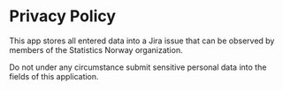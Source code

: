 # Privacy Policy

This app stores all entered data into a Jira issue that can be observed by members of the Statistics Norway organization.

Do not under any circumstance submit sensitive personal data into the fields of this application.
